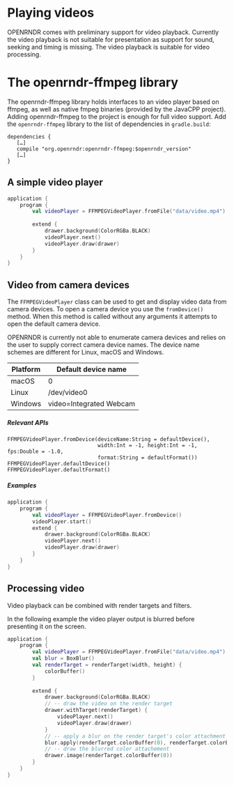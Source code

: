 
 # Playing videos #
 OPENRNDR comes with preliminary support for video playback. Currently the video playback is not suitable for
 presentation as support for sound, seeking and timing is missing. The video playback is suitable for video processing.
 # The openrndr-ffmpeg library
 The openrndr-ffmpeg library holds interfaces to an video player based on ffmpeg, as well as native
 fmpeg binaries (provided by the JavaCPP project). Adding openrndr-ffmpeg to the project is enough for full video support.
 Add the `openrndr-ffmpeg` library to the list of dependencies in `gradle.build`:
 ```
 dependencies {
    […]
    compile "org.openrndr:openrndr-ffmpeg:$openrndr_version"
    […]
}
 ```
 ## A simple video player

```kotlin
application {
    program {
        val videoPlayer = FFMPEGVideoPlayer.fromFile("data/video.mp4")
        
        extend {
            drawer.background(ColorRGBa.BLACK)
            videoPlayer.next()
            videoPlayer.draw(drawer)
        }
    }
}
```

## Video from camera devices

The `FFMPEGVideoPlayer` class can be used to get and display video data from camera devices. To open a camera device you use the `fromDevice()` method. When this method is called without any arguments it attempts to open the default camera device.

OPENRNDR is currently not able to enumerate camera devices and relies on the user to supply correct camera device names. The device name schemes are different for Linux, macOS and Windows.

Platform | Default device name
---------|--------------------
macOS    | 0
Linux    | /dev/video0
Windows  | video=Integrated Webcam


##### Relevant APIs
```
FFMPEGVideoPlayer.fromDevice(deviceName:String = defaultDevice(),
                             width:Int = -1, height:Int = -1, fps:Double = -1.0,
                             format:String = defaultFormat())
FFMPEGVideoPlayer.defaultDevice()
FFMPEGVideoPlayer.defaultFormat()
```


##### Examples

```kotlin
application {
    program {
        val videoPlayer = FFMPEGVideoPlayer.fromDevice()
        videoPlayer.start()
        extend {
            drawer.background(ColorRGBa.BLACK)
            videoPlayer.next()
            videoPlayer.draw(drawer)
        }
    }
}
```

## Processing video

Video playback can be combined with render targets and filters.

In the following example the video player output is blurred before presenting it on the screen.

```kotlin
application {
    program {
        val videoPlayer = FFMPEGVideoPlayer.fromFile("data/video.mp4")
        val blur = BoxBlur()
        val renderTarget = renderTarget(width, height) {
            colorBuffer()
        }
        
        extend {
            drawer.background(ColorRGBa.BLACK)
            // -- draw the video on the render target
            drawer.withTarget(renderTarget) {
                videoPlayer.next()
                videoPlayer.draw(drawer)
            }
            // -- apply a blur on the render target's color attachment
            blur.apply(renderTarget.colorBuffer(0), renderTarget.colorBuffer(0))
            // -- draw the blurred color attachement
            drawer.image(renderTarget.colorBuffer(0))
        }
    }
}
```
